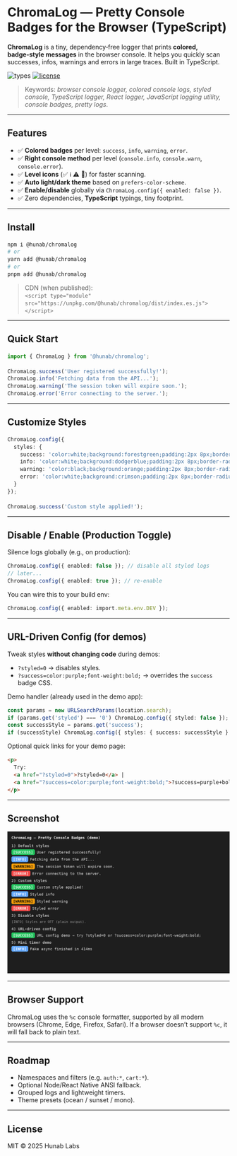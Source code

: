 # ChromaLog — Pretty Console Badges for the Browser (TypeScript)

**ChromaLog** is a tiny, dependency‑free logger that prints **colored, badge‑style messages** in the browser console. It helps you quickly scan successes, infos, warnings and errors in large traces. Built in TypeScript.

![types](https://img.shields.io/badge/TypeScript-ready-blue)
[![license](https://img.shields.io/badge/license-MIT-black.svg)](#license)

> Keywords: *browser console logger, colored console logs, styled console, TypeScript logger, React logger, JavaScript logging utility, console badges, pretty logs*.

---

## Features
- ✅ **Colored badges** per level: `success`, `info`, `warning`, `error`.
- ✅ **Right console method** per level (`console.info`, `console.warn`, `console.error`).
- ✅ **Level icons** (✅ ℹ️ ⚠️ 🛑) for faster scanning.
- ✅ **Auto light/dark theme** based on `prefers-color-scheme`.
- ✅ **Enable/disable** globally via `ChromaLog.config({ enabled: false })`.
- ✅ Zero dependencies, **TypeScript** typings, tiny footprint.

---

## Install

```bash
npm i @hunab/chromalog
# or
yarn add @hunab/chromalog
# or
pnpm add @hunab/chromalog
```

> CDN (when published):  
> `<script type="module" src="https://unpkg.com/@hunab/chromalog/dist/index.es.js"></script>`

---

## Quick Start

```ts
import { ChromaLog } from '@hunab/chromalog';

ChromaLog.success('User registered successfully!');
ChromaLog.info('Fetching data from the API...');
ChromaLog.warning('The session token will expire soon.');
ChromaLog.error('Error connecting to the server.');
```

---

## Customize Styles

```ts
ChromaLog.config({
  styles: {
    success: 'color:white;background:forestgreen;padding:2px 8px;border-radius:4px;',
    info: 'color:white;background:dodgerblue;padding:2px 8px;border-radius:4px;',
    warning: 'color:black;background:orange;padding:2px 8px;border-radius:4px;',
    error: 'color:white;background:crimson;padding:2px 8px;border-radius:4px;'
  }
});

ChromaLog.success('Custom style applied!');
```

---

## Disable / Enable (Production Toggle)

Silence logs globally (e.g., on production):

```ts
ChromaLog.config({ enabled: false }); // disable all styled logs
// later...
ChromaLog.config({ enabled: true }); // re-enable
```

You can wire this to your build env:

```ts
ChromaLog.config({ enabled: import.meta.env.DEV });
```

---

## URL-Driven Config (for demos)

Tweak styles **without changing code** during demos:

- `?styled=0` → disables styles.
- `?success=color:purple;font-weight:bold;` → overrides the `success` badge CSS.

Demo handler (already used in the demo app):

```ts
const params = new URLSearchParams(location.search);
if (params.get('styled') === '0') ChromaLog.config({ styled: false });
const successStyle = params.get('success');
if (successStyle) ChromaLog.config({ styles: { success: successStyle } });
```

Optional quick links for your demo page:

```html
<p>
  Try:
  <a href="?styled=0">?styled=0</a> |
  <a href="?success=color:purple;font-weight:bold;">?success=purple+bold</a>
</p>
```

---

## Screenshot

<p align="center">
  <img src="docs/screenshot.png" alt="ChromaLog console screenshot with colored badges for success, info, warning, and error" width="900" />
</p>

---

## Browser Support

ChromaLog uses the `%c` console formatter, supported by all modern browsers (Chrome, Edge, Firefox, Safari). If a browser doesn’t support `%c`, it will fall back to plain text.

---

## Roadmap
- Namespaces and filters (e.g. `auth:*`, `cart:*`).
- Optional Node/React Native ANSI fallback.
- Grouped logs and lightweight timers.
- Theme presets (ocean / sunset / mono).

---

## License

MIT © 2025 Hunab Labs

